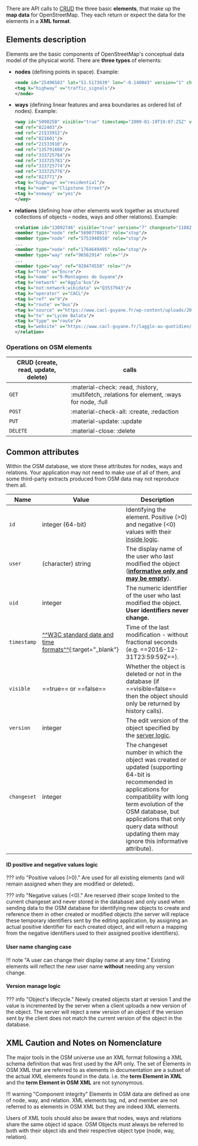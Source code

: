 There are API calls to [CRUD](#operations-on-osm-elements) the three basic **elements**, that make up the **map data** for OpenStreetMap. They each return or expect the data for the elements in a **XML format**.

## Elements description

Elements are the basic components of OpenStreetMap's conceptual data model of the physical world. There are **three types** of elements:

- **nodes** (defining points in space). Example:
    ```xml
    <node id="25496583" lat="51.5173639" lon="-0.140043" version="1" changeset="203496" user="80n" uid="1238" visible="true" timestamp="2007-01-28T11:40:26Z">
    <tag k="highway" v="traffic_signals"/>
    </node>
    ```
- **ways** (defining linear features and area boundaries as ordered list of nodes). Example:
    ```xml
    <way id="5090250" visible="true" timestamp="2009-01-19T19:07:25Z" version="8" changeset="816806" user="Blumpsy" uid="64226">
    <nd ref="822403"/>
    <nd ref="21533912"/>
    <nd ref="821601"/>
    <nd ref="21533910"/>
    <nd ref="135791608"/>
    <nd ref="333725784"/>
    <nd ref="333725781"/>
    <nd ref="333725774"/>
    <nd ref="333725776"/>
    <nd ref="823771"/>
    <tag k="highway" v="residential"/>
    <tag k="name" v="Clipstone Street"/>
    <tag k="oneway" v="yes"/>
    </way>
    ```
- **relations** (defining how other elements work together as structured collections of objects – nodes, ways and other relations). Example:
    ```xml
    <relation id="13092746" visible="true" version="7" changeset="118825758" timestamp="2022-03-23T15:05:48Z" user="" uid="">
    <member type="node" ref="5690770815" role="stop"/>
    <member type="node" ref="5751940550" role="stop"/>
    ...
    <member type="node" ref="1764649495" role="stop"/>
    <member type="way" ref="96562914" role=""/>
    ...
    <member type="way" ref="928474550" role=""/>
    <tag k="from" v="Encre"/>
    <tag k="name" v="9-Montagnes de Guyane"/>
    <tag k="network" v="Agglo'bus"/>
    <tag k="not:network:wikidata" v="Q3537943"/>
    <tag k="operator" v="CACL"/>
    <tag k="ref" v="9"/>
    <tag k="route" v="bus"/>
    <tag k="source" v="https://www.cacl-guyane.fr/wp-content/uploads/2021/01/PLAN-RESEAU-URBAIN-AGGLO-BUS-1.pdf"/>
    <tag k="to" v="Lycée Balata"/>
    <tag k="type" v="route"/>
    <tag k="website" v="https://www.cacl-guyane.fr/lagglo-au-quotidien/se-deplacer/transport-urbain-2/"/>
    </relation>
    ```
### Operations on OSM elements
| CRUD (create, read, update, delete) | calls |
| --- | --- |
| `GET` | :material-check: :read, :history, :multifetch, :relations for element, :ways for node, :full |
| `POST` | :material-check-all: :create, :redaction |
| `PUT` | :material-update: :update |
| `DELETE` | :material-close: :delete |

## Common attributes

Within the OSM database, we store these attributes for nodes, ways and relations. Your application may not need to make use of all of them, and some third-party extracts produced from OSM data may not reproduce them all.

| Name | Value | Description |
| --- | --- | --- |
| ```id``` | integer (64-bit) | Identifying the element. Positive (>0) and negative (<0) values with their [inside logic](#id-positive-and-negative-values-logic). |
| ```user``` | (character) string | The display name of the user who last modified the object ([**informative only and may be empty**](#user-name-changing-case)). |
| ```uid``` | integer | The numeric identifier of the user who last modified the object. **User identifiers never change.** |
| ```timestamp``` | [^^W3C standard date and time formats^^](https://www.w3.org/TR/NOTE-datetime){:target="_blank"} | Time of the last modification - without fractional seconds (e.g. ==2016-12-31T23:59:59Z==). |
| ```visible``` | ==true== or ==false== | Whether the object is deleted or not in the database (if ==visible=false== then the object should only be returned by history calls). |
| ```version``` | integer | The edit version of the object specified by the [server logic](#version-manage-logic). |
| ```changeset``` | integer | The changeset number in which the object was created or updated (supporting 64-bit is recommended in applications for compatibility with long term evolution of the OSM database, but applications that only query data without updating them may ignore this informative attribute). |

#### ID positive and negative values logic

??? info "Positive values (>0)."
    Are used for all existing elements (and will remain assigned when they are modified or deleted).

??? info "Negative values (<0)."
    Are reserved (their scope limited to the current changeset and never stored in the database) and only used when sending data to the OSM database for identifying new objects to create and reference them in other created or modified objects (the server will replace these temporary identifiers sent by the editing application, by assigning an actual positive identifier for each created object, and will return a mapping from the negative identifiers used to their assigned positive identifiers).

#### User name changing case

!!! note "A user can change their display name at any time."
    Existing elements will reflect the new user name **without** needing any version change.

#### Version manage logic

??? info "Object's lifecycle."
    Newly created objects start at version 1 and the value is incremented by the server when a client uploads a new version of the object. The server will reject a new version of an object if the version sent by the client does not match the current version of the object in the database.

## XML Caution and Notes on Nomenclature

The major tools in the OSM universe use an XML format following a XML schema definition that was first used by the API only. The set of Elements in OSM XML that are referred to as elements in documentation are a subset of the actual XML elements found in the data. i.e. the **term Element in XML** and the **term Element in OSM XML** are not synonymous.

!!! warning "Component integrity"
    Elements in OSM data are defined as one of node, way, and relation. XML elements tag, nd, and member are not referred to as elements in OSM XML but they are indeed XML elements.

Users of XML tools should also be aware that nodes, ways and relations share the same object id space. OSM Objects must always be referred to both with their object ids and their respective object type (node, way, relation).